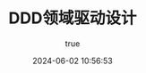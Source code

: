 ---
pageComponent:
  name: Catalogue
  data:
    path: 40.更多/80.DDD领域驱动设计
    imgUrl: /img/other.png
    description: DDD领域驱动设计
title: DDD领域驱动设计
date: 2024-06-02 10:56:53
permalink: /more/ddd/
sidebar: false
article: false
comment: false
editLink: false
author:
  name: qouson
  link: https://github.com/qouson
---